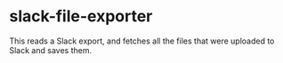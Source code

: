 slack-file-exporter
===================

This reads a Slack export, and fetches all the files that were uploaded to Slack and saves them.


